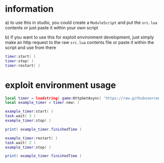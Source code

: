 # information
a) to use this in studio, you could create a `ModuleScript` and put the `src.lua` contents or just paste it within your own script

b) if you want to use this for exploit environment development, just simply make an http request to the raw `src.lua` contents file or paste it within the script and use from there

```lua
timer:start( )
timer:stop( )
timer:restart( )
```

# exploit environment usage
```lua
local timer = loadstring( game:HttpGetAsync( 'https://raw.githubusercontent.com/networktraffic/timer/main/src.lua' ) )( )
local example_timer = timer.new( )

example_timer:start( )
task.wait( 3 )
example_timer:stop( )

print( example_timer.finishedTime )

example_timer:restart( )
task.wait( 2 )
example_timer:stop( )

print( example_timer.finishedTime )
```
